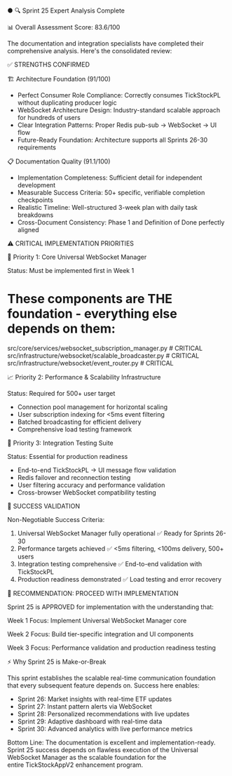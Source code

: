 ● 🔍 Sprint 25 Expert Analysis Complete

  📊 Overall Assessment Score: 83.6/100

  The documentation and integration specialists have completed their comprehensive analysis. Here's the consolidated review:

  ✅ STRENGTHS CONFIRMED

  🏗️ Architecture Foundation (91/100)

  - Perfect Consumer Role Compliance: Correctly consumes TickStockPL without duplicating producer logic
  - WebSocket Architecture Design: Industry-standard scalable approach for hundreds of users
  - Clear Integration Patterns: Proper Redis pub-sub → WebSocket → UI flow
  - Future-Ready Foundation: Architecture supports all Sprints 26-30 requirements

  📋 Documentation Quality (91.1/100)

  - Implementation Completeness: Sufficient detail for independent development
  - Measurable Success Criteria: 50+ specific, verifiable completion checkpoints
  - Realistic Timeline: Well-structured 3-week plan with daily task breakdowns
  - Cross-Document Consistency: Phase 1 and Definition of Done perfectly aligned

  ⚠️ CRITICAL IMPLEMENTATION PRIORITIES

  🚨 Priority 1: Core Universal WebSocket Manager

  Status: Must be implemented first in Week 1
  # These components are THE foundation - everything else depends on them:
  src/core/services/websocket_subscription_manager.py    # CRITICAL
  src/infrastructure/websocket/scalable_broadcaster.py   # CRITICAL
  src/infrastructure/websocket/event_router.py           # CRITICAL

  📈 Priority 2: Performance & Scalability Infrastructure

  Status: Required for 500+ user target
  - Connection pool management for horizontal scaling
  - User subscription indexing for <5ms event filtering
  - Batched broadcasting for efficient delivery
  - Comprehensive load testing framework

  🧪 Priority 3: Integration Testing Suite

  Status: Essential for production readiness
  - End-to-end TickStockPL → UI message flow validation
  - Redis failover and reconnection testing
  - User filtering accuracy and performance validation
  - Cross-browser WebSocket compatibility testing

  🎯 SUCCESS VALIDATION

  Non-Negotiable Success Criteria:

  1. Universal WebSocket Manager fully operational ✅ Ready for Sprints 26-30
  2. Performance targets achieved ✅ <5ms filtering, <100ms delivery, 500+ users
  3. Integration testing comprehensive ✅ End-to-end validation with TickStockPL
  4. Production readiness demonstrated ✅ Load testing and error recovery

  🚀 RECOMMENDATION: PROCEED WITH IMPLEMENTATION

  Sprint 25 is APPROVED for implementation with the understanding that:

  Week 1 Focus: Implement Universal WebSocket Manager core

  Week 2 Focus: Build tier-specific integration and UI components

  Week 3 Focus: Performance validation and production readiness testing

  ⚡ Why Sprint 25 is Make-or-Break

  This sprint establishes the scalable real-time communication foundation that every subsequent feature depends on. Success here enables:
  - Sprint 26: Market insights with real-time ETF updates
  - Sprint 27: Instant pattern alerts via WebSocket
  - Sprint 28: Personalized recommendations with live updates
  - Sprint 29: Adaptive dashboard with real-time data
  - Sprint 30: Advanced analytics with live performance metrics

  Bottom Line: The documentation is excellent and implementation-ready. Sprint 25 success depends on flawless execution of the Universal WebSocket Manager as the scalable foundation for the        
  entire TickStockAppV2 enhancement program.
